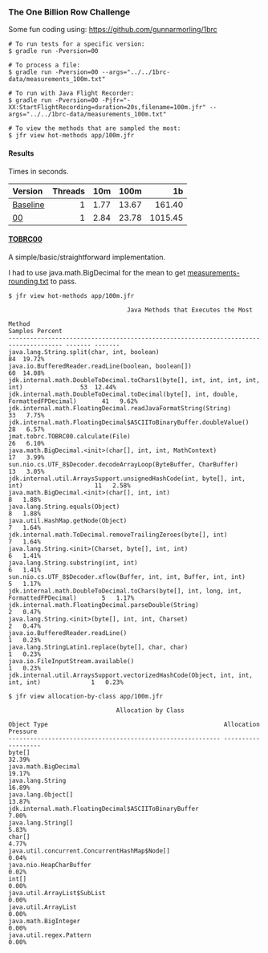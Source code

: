 ### The One Billion Row Challenge

Some fun coding using: https://github.com/gunnarmorling/1brc

```
# To run tests for a specific version:
$ gradle run -Pversion=00

# To process a file:
$ gradle run -Pversion=00 --args="../../1brc-data/measurements_100m.txt"

# To run with Java Flight Recorder:
$ gradle run -Pversion=00 -Pjfr="-XX:StartFlightRecording=duration=20s,filename=100m.jfr" --args="../../1brc-data/measurements_100m.txt"

# To view the methods that are sampled the most:
$ jfr view hot-methods app/100m.jfr

```

#### Results

Times in seconds.

| Version                                                                                                                     | Threads | 10m    | 100m   | 1b      |
| :------                                                                                                                     | ------: | -----: | -----: | ------: |
| [Baseline](https://github.com/gunnarmorling/1brc/blob/main/src/main/java/dev/morling/onebrc/CalculateAverage_baseline.java) |       1 |   1.77 |  13.67 |  161.40 |
| [00](https://github.com/jmatysczak/TheOneBillionRowChallenge/blob/main/app/src/main/java/jmat/tobrc/TOBRC00.java)           |       1 |   2.84 |  23.78 | 1015.45 |


#### [TOBRC00](https://github.com/jmatysczak/TheOneBillionRowChallenge/blob/main/app/src/main/java/jmat/tobrc/TOBRC00.java)

A simple/basic/straightforward implementation.

I had to use java.math.BigDecimal for the mean to get
[measurements-rounding.txt](https://github.com/gunnarmorling/1brc/blob/main/src/test/resources/samples/measurements-rounding.txt)
to pass.

```
$ jfr view hot-methods app/100m.jfr

                                 Java Methods that Executes the Most

Method                                                                                Samples Percent
------------------------------------------------------------------------------------- ------- -------
java.lang.String.split(char, int, boolean)                                                 84  19.72%
java.io.BufferedReader.readLine(boolean, boolean[])                                        60  14.08%
jdk.internal.math.DoubleToDecimal.toChars1(byte[], int, int, int, int, int)                53  12.44%
jdk.internal.math.DoubleToDecimal.toDecimal(byte[], int, double, FormattedFPDecimal)       41   9.62%
jdk.internal.math.FloatingDecimal.readJavaFormatString(String)                             33   7.75%
jdk.internal.math.FloatingDecimal$ASCIIToBinaryBuffer.doubleValue()                        28   6.57%
jmat.tobrc.TOBRC00.calculate(File)                                                         26   6.10%
java.math.BigDecimal.<init>(char[], int, int, MathContext)                                 17   3.99%
sun.nio.cs.UTF_8$Decoder.decodeArrayLoop(ByteBuffer, CharBuffer)                           13   3.05%
jdk.internal.util.ArraysSupport.unsignedHashCode(int, byte[], int, int)                    11   2.58%
java.math.BigDecimal.<init>(char[], int, int)                                               8   1.88%
java.lang.String.equals(Object)                                                             8   1.88%
java.util.HashMap.getNode(Object)                                                           7   1.64%
jdk.internal.math.ToDecimal.removeTrailingZeroes(byte[], int)                               7   1.64%
java.lang.String.<init>(Charset, byte[], int, int)                                          6   1.41%
java.lang.String.substring(int, int)                                                        6   1.41%
sun.nio.cs.UTF_8$Decoder.xflow(Buffer, int, int, Buffer, int, int)                          5   1.17%
jdk.internal.math.DoubleToDecimal.toChars(byte[], int, long, int, FormattedFPDecimal)       5   1.17%
jdk.internal.math.FloatingDecimal.parseDouble(String)                                       2   0.47%
java.lang.String.<init>(byte[], int, int, Charset)                                          2   0.47%
java.io.BufferedReader.readLine()                                                           1   0.23%
java.lang.StringLatin1.replace(byte[], char, char)                                          1   0.23%
java.io.FileInputStream.available()                                                         1   0.23%
jdk.internal.util.ArraysSupport.vectorizedHashCode(Object, int, int, int, int)              1   0.23%

$ jfr view allocation-by-class app/100m.jfr

                              Allocation by Class

Object Type                                                 Allocation Pressure
----------------------------------------------------------- -------------------
byte[]                                                                   32.39%
java.math.BigDecimal                                                     19.17%
java.lang.String                                                         16.89%
java.lang.Object[]                                                       13.87%
jdk.internal.math.FloatingDecimal$ASCIIToBinaryBuffer                     7.00%
java.lang.String[]                                                        5.83%
char[]                                                                    4.77%
java.util.concurrent.ConcurrentHashMap$Node[]                             0.04%
java.nio.HeapCharBuffer                                                   0.02%
int[]                                                                     0.00%
java.util.ArrayList$SubList                                               0.00%
java.util.ArrayList                                                       0.00%
java.math.BigInteger                                                      0.00%
java.util.regex.Pattern                                                   0.00%
```
